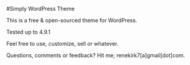 #Simply WordPress Theme

This is a free & open-sourced theme for WordPress.

Tested up to 4.9.1

Feel free to use, customize, sell or whatever.

Questions, comments or feedback? Hit me; renekirk7[a]gmail[dot]com. 
